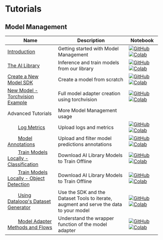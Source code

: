 # Tutorials

## Model Management
| Name | Description | Notebook |
| --- | --- | --- |
| <div>[Introduction](model_management/introduction/chapter.md)</div> | Getting started with Model Management | [![GitHub](https://badgen.net/badge/icon/github?icon=github&label)](https://github.com/dataloop-ai/dtlpy-documentation/blob/main/tutorials/model_management/introduction/chapter.ipynb) [![Colab](https://colab.research.google.com/assets/colab-badge.svg)](https://colab.research.google.com/github/dataloop-ai/dtlpy-documentation/blob/main/tutorials/model_management/introduction/chapter.ipynb) |
| <div>[The AI Library](model_management/ai_library/chapter.md)</div> | Inference and train models from our library | [![GitHub](https://badgen.net/badge/icon/github?icon=github&label)](https://github.com/dataloop-ai/dtlpy-documentation/blob/main/tutorials/model_management/ai_library/chapter.ipynb) [![Colab](https://colab.research.google.com/assets/colab-badge.svg)](https://colab.research.google.com/github/dataloop-ai/dtlpy-documentation/blob/main/tutorials/model_management/ai_library/chapter.ipynb) |
| <div>[Create a New Model SDK](model_management/create_new_model_sdk/chapter.md)</div> | Create a model from scratch | [![GitHub](https://badgen.net/badge/icon/github?icon=github&label)](https://github.com/dataloop-ai/dtlpy-documentation/blob/main/tutorials/model_management/create_new_model_sdk/chapter.ipynb) [![Colab](https://colab.research.google.com/assets/colab-badge.svg)](https://colab.research.google.com/github/dataloop-ai/dtlpy-documentation/blob/main/tutorials/model_management/create_new_model_sdk/chapter.ipynb) |
| <div>[New Model - Torchvision Example](model_management/new_model_torchvision_example/chapter.md)</div> | Full model adapter creation using torchvision | [![GitHub](https://badgen.net/badge/icon/github?icon=github&label)](https://github.com/dataloop-ai/dtlpy-documentation/blob/main/tutorials/model_management/new_model_torchvision_example/chapter.ipynb) [![Colab](https://colab.research.google.com/assets/colab-badge.svg)](https://colab.research.google.com/github/dataloop-ai/dtlpy-documentation/blob/main/tutorials/model_management/new_model_torchvision_example/chapter.ipynb) |
| <div>Advanced Tutorials</div> | More Model Management usage | |
| <div>&nbsp;&nbsp;&nbsp;&nbsp;&nbsp;&nbsp;&nbsp;&nbsp;[Log Metrics](model_management/advance/model_metrics/chapter.md)</div> | Upload logs and metrics | [![GitHub](https://badgen.net/badge/icon/github?icon=github&label)](https://github.com/dataloop-ai/dtlpy-documentation/blob/main/tutorials/model_management/advance/model_metrics/chapter.ipynb) [![Colab](https://colab.research.google.com/assets/colab-badge.svg)](https://colab.research.google.com/github/dataloop-ai/dtlpy-documentation/blob/main/tutorials/model_management/advance/model_metrics/chapter.ipynb) |
| <div>&nbsp;&nbsp;&nbsp;&nbsp;&nbsp;&nbsp;&nbsp;&nbsp;[Model Annotations](model_management/advance/model_annotations/chapter.md)</div> | Upload and filter model predictions annotations | [![GitHub](https://badgen.net/badge/icon/github?icon=github&label)](https://github.com/dataloop-ai/dtlpy-documentation/blob/main/tutorials/model_management/advance/model_annotations/chapter.ipynb) [![Colab](https://colab.research.google.com/assets/colab-badge.svg)](https://colab.research.google.com/github/dataloop-ai/dtlpy-documentation/blob/main/tutorials/model_management/advance/model_annotations/chapter.ipynb) |
| <div>&nbsp;&nbsp;&nbsp;&nbsp;&nbsp;&nbsp;&nbsp;&nbsp;[Train Models Locally - Classification](model_management/advance/train_models_locally/classification/chapter.md)</div> | Download AI Library Models to Train Offline | [![GitHub](https://badgen.net/badge/icon/github?icon=github&label)](https://github.com/dataloop-ai/dtlpy-documentation/blob/main/tutorials/model_management/advance/train_models_locally/classification/chapter.ipynb) [![Colab](https://colab.research.google.com/assets/colab-badge.svg)](https://colab.research.google.com/github/dataloop-ai/dtlpy-documentation/blob/main/tutorials/model_management/advance/train_models_locally/classification/chapter.ipynb) |
| <div>&nbsp;&nbsp;&nbsp;&nbsp;&nbsp;&nbsp;&nbsp;&nbsp;[Train Models Locally - Object Detection](model_management/advance/train_models_locally/object_detection/chapter.md)</div> | Download AI Library Models to Train Offline | [![GitHub](https://badgen.net/badge/icon/github?icon=github&label)](https://github.com/dataloop-ai/dtlpy-documentation/blob/main/tutorials/model_management/advance/train_models_locally/object_detection/chapter.ipynb) [![Colab](https://colab.research.google.com/assets/colab-badge.svg)](https://colab.research.google.com/github/dataloop-ai/dtlpy-documentation/blob/main/tutorials/model_management/advance/train_models_locally/object_detection/chapter.ipynb) |
| <div>&nbsp;&nbsp;&nbsp;&nbsp;&nbsp;&nbsp;&nbsp;&nbsp;[Using Dataloop's Dataset Generator](model_management/advance/dataloop_dataset_generator/chapter.md)</div> | Use the SDK and the Dataset Tools to iterate, augment and serve the data to your model | [![GitHub](https://badgen.net/badge/icon/github?icon=github&label)](https://github.com/dataloop-ai/dtlpy-documentation/blob/main/tutorials/model_management/advance/dataloop_dataset_generator/chapter.ipynb) [![Colab](https://colab.research.google.com/assets/colab-badge.svg)](https://colab.research.google.com/github/dataloop-ai/dtlpy-documentation/blob/main/tutorials/model_management/advance/dataloop_dataset_generator/chapter.ipynb) |
| <div>&nbsp;&nbsp;&nbsp;&nbsp;&nbsp;&nbsp;&nbsp;&nbsp;[Model Adapter Methods and Flows](model_management/advance/model_adapter_flows/chapter.md)</div> | Understand the wrapper function of the model adapter | [![GitHub](https://badgen.net/badge/icon/github?icon=github&label)](https://github.com/dataloop-ai/dtlpy-documentation/blob/main/tutorials/model_management/advance/model_adapter_flows/chapter.ipynb) [![Colab](https://colab.research.google.com/assets/colab-badge.svg)](https://colab.research.google.com/github/dataloop-ai/dtlpy-documentation/blob/main/tutorials/model_management/advance/model_adapter_flows/chapter.ipynb) |